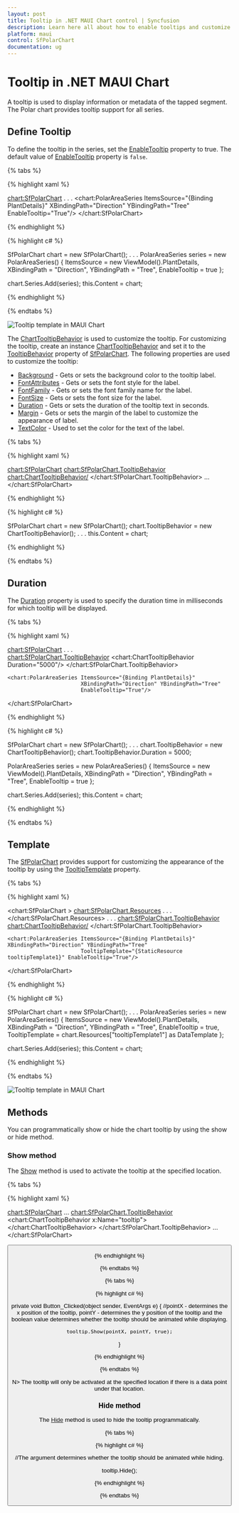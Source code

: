```yaml
---
layout: post
title: Tooltip in .NET MAUI Chart control | Syncfusion
description: Learn here all about how to enable tooltips and customize them in the Syncfusion .NET MAUI Chart (SfPolarChart) control.
platform: maui
control: SfPolarChart
documentation: ug
---
```


# Tooltip in .NET MAUI Chart

A tooltip is used to display information or metadata of the tapped segment. The Polar chart provides tooltip support for all series.

## Define Tooltip

To define the tooltip in the series, set the [EnableTooltip](https://help.syncfusion.com/cr/maui/Syncfusion.Maui.Charts.ChartSeries.html#Syncfusion_Maui_Charts_ChartSeries_EnableTooltip) property to true. The default value of [EnableTooltip](https://help.syncfusion.com/cr/maui/Syncfusion.Maui.Charts.ChartSeries.html#Syncfusion_Maui_Charts_ChartSeries_EnableTooltip) property is `false`.

{% tabs %}

{% highlight xaml %}

<chart:SfPolarChart>
    . . .
    <chart:PolarAreaSeries ItemsSource="{Binding PlantDetails}" XBindingPath="Direction" YBindingPath="Tree" 
                           EnableTooltip="True"/>
</chart:SfPolarChart>

{% endhighlight %}

{% highlight c# %}

SfPolarChart chart = new SfPolarChart();
. . .
PolarAreaSeries series = new PolarAreaSeries()
{
    ItemsSource = new ViewModel().PlantDetails,
    XBindingPath = "Direction",
    YBindingPath = "Tree",
    EnableTooltip = true
};

chart.Series.Add(series);
this.Content = chart;

{% endhighlight %}

{% endtabs %}

![Tooltip template in MAUI Chart](Tooltip_images/MAUI_polar_chart_tooltip.png)

The [ChartTooltipBehavior](https://help.syncfusion.com/cr/maui/Syncfusion.Maui.Charts.ChartTooltipBehavior.html) is used to customize the tooltip. For customizing the tooltip, create an instance [ChartTooltipBehavior](https://help.syncfusion.com/cr/maui/Syncfusion.Maui.Charts.ChartTooltipBehavior.html) and set it to the [TooltipBehavior](https://help.syncfusion.com/cr/maui/Syncfusion.Maui.Charts.ChartBase.html#Syncfusion_Maui_Charts_ChartBase_TooltipBehavior) property of [SfPolarChart](https://help.syncfusion.com/cr/maui/Syncfusion.Maui.Charts.SfPolarChart.html). The following properties are used to customize the tooltip:

* [Background](https://help.syncfusion.com/cr/maui/Syncfusion.Maui.Charts.ChartTooltipBehavior.html#Syncfusion_Maui_Charts_ChartTooltipBehavior_Background) - Gets or sets the background color to the tooltip label.
* [FontAttributes](https://help.syncfusion.com/cr/maui/Syncfusion.Maui.Charts.ChartTooltipBehavior.html#Syncfusion_Maui_Charts_ChartTooltipBehavior_FontAttributes) - Gets or sets the font style for the label.
* [FontFamily](https://help.syncfusion.com/cr/maui/Syncfusion.Maui.Charts.ChartTooltipBehavior.html#Syncfusion_Maui_Charts_ChartTooltipBehavior_FontFamily) - Gets or sets the font family name for the label.
* [FontSize](https://help.syncfusion.com/cr/maui/Syncfusion.Maui.Charts.ChartTooltipBehavior.html#Syncfusion_Maui_Charts_ChartTooltipBehavior_FontSize) - Gets or sets the font size for the label.
* [Duration](https://help.syncfusion.com/cr/maui/Syncfusion.Maui.Charts.ChartTooltipBehavior.html#Syncfusion_Maui_Charts_ChartTooltipBehavior_Duration) - Gets or sets the duration of the tooltip text in seconds.
* [Margin](https://help.syncfusion.com/cr/maui/Syncfusion.Maui.Charts.ChartTooltipBehavior.html#Syncfusion_Maui_Charts_ChartTooltipBehavior_Margin) - Gets or sets the margin of the label to customize the appearance of label.
* [TextColor](https://help.syncfusion.com/cr/maui/Syncfusion.Maui.Charts.ChartTooltipBehavior.html#Syncfusion_Maui_Charts_ChartTooltipBehavior_TextColor) - Used to set the color for the text of the label.


{% tabs %}

{% highlight xaml %}

<chart:SfPolarChart>
    <chart:SfPolarChart.TooltipBehavior>
        <chart:ChartTooltipBehavior/>
    </chart:SfPolarChart.TooltipBehavior>
    ...
</chart:SfPolarChart>

{% endhighlight %}

{% highlight c# %}

SfPolarChart chart = new SfPolarChart();
chart.TooltipBehavior = new ChartTooltipBehavior();
. . .
this.Content = chart;

{% endhighlight %}

{% endtabs %}

## Duration

The [Duration](https://help.syncfusion.com/cr/maui/Syncfusion.Maui.Charts.ChartTooltipBehavior.html#Syncfusion_Maui_Charts_ChartTooltipBehavior_Duration) property is used to specify the duration time in milliseconds for which tooltip will be displayed.

{% tabs %}

{% highlight xaml %}

<chart:SfPolarChart>
    . . .  
    <chart:SfPolarChart.TooltipBehavior>
        <chart:ChartTooltipBehavior Duration="5000"/>
    </chart:SfPolarChart.TooltipBehavior>

    <chart:PolarAreaSeries ItemsSource="{Binding PlantDetails}"
                           XBindingPath="Direction" YBindingPath="Tree" 
                           EnableTooltip="True"/>               
</chart:SfPolarChart>

{% endhighlight %}

{% highlight c# %}

SfPolarChart chart = new SfPolarChart();
. . .
chart.TooltipBehavior = new ChartTooltipBehavior();
chart.TooltipBehavior.Duration = 5000;

PolarAreaSeries series = new PolarAreaSeries()
{
    ItemsSource = new ViewModel().PlantDetails,
    XBindingPath = "Direction",
    YBindingPath = "Tree",
    EnableTooltip = true
};

chart.Series.Add(series);
this.Content = chart;

{% endhighlight %}

{% endtabs %}

## Template

The [SfPolarChart](https://help.syncfusion.com/cr/maui/Syncfusion.Maui.Charts.SfPolarChart.html) provides support for customizing the appearance of the tooltip by using the [TooltipTemplate](https://help.syncfusion.com/cr/maui/Syncfusion.Maui.Charts.ChartSeries.html#Syncfusion_Maui_Charts_ChartSeries_TooltipTemplate) property.

{% tabs %}

{% highlight xaml %}

<chart:SfPolarChart >
    <chart:SfPolarChart.Resources>
        <DataTemplate x:Key="tooltipTemplate1" x:Name="temp">
            <StackLayout>
                <Label Text="{Binding Item.Direction}" HorizontalTextAlignment="Center" HorizontalOptions="Center"  VerticalTextAlignment="Center"                       
                       TextColor="White" FontAttributes="Bold" FontFamily="Helvetica" Margin="0,2,0,2" FontSize="12.5"/>
                <BoxView Color="Gray" HeightRequest="1" WidthRequest="90"/>
                <StackLayout Orientation="Horizontal" VerticalOptions="Fill" Spacing="0" Padding="3" Margin="0" HorizontalOptions="Center">
                    <Ellipse Stroke="White" StrokeThickness="2" HeightRequest="10" 
                             WidthRequest="10" Fill="#48988B" Margin="0,1,3,0"/>
                    <Label Text="Tree"  VerticalTextAlignment="Center" HorizontalOptions="Start" 
                           TextColor="White" FontFamily="Helvetica" FontSize="12" Margin="3,0,3,0"/>
                    <Label Text="{Binding Item.Tree,StringFormat=' :  {0}'}" VerticalTextAlignment="Center" HorizontalOptions="End" TextColor="White" FontFamily="Helvetica" Margin="0,0,3,0" FontSize="12"/>
                </StackLayout>
            </StackLayout>
        </DataTemplate>
        . . .          
    </chart:SfPolarChart.Resources>
    . . .
    <chart:SfPolarChart.TooltipBehavior>
        <chart:ChartTooltipBehavior/>
    </chart:SfPolarChart.TooltipBehavior>

    <chart:PolarAreaSeries ItemsSource="{Binding PlantDetails}"  XBindingPath="Direction" YBindingPath="Tree" 
                           TooltipTemplate="{StaticResource tooltipTemplate1}" EnableTooltip="True"/>
</chart:SfPolarChart>

{% endhighlight %}

{% highlight c# %}

SfPolarChart chart = new SfPolarChart();
. . .
PolarAreaSeries series = new PolarAreaSeries()
{
    ItemsSource = new ViewModel().PlantDetails,
    XBindingPath = "Direction",
    YBindingPath = "Tree",
    EnableTooltip = true,
    TooltipTemplate = chart.Resources["tooltipTemplate1"] as DataTemplate
};

chart.Series.Add(series);
this.Content = chart;
        
{% endhighlight %}

{% endtabs %}

![Tooltip template in MAUI Chart](Tooltip_images/MAUI_chart_tooltip_template.png)

## Methods

You can programmatically show or hide the chart tooltip by using the show or hide method.

### Show method

The [Show](https://help.syncfusion.com/cr/maui/Syncfusion.Maui.Charts.ChartTooltipBehavior.html#Syncfusion_Maui_Charts_ChartTooltipBehavior_Show_System_Single_System_Single_System_Boolean_) method is used to activate the tooltip at the specified location.

{% tabs %}

{% highlight xaml %}

<chart:SfPolarChart>
    ...
    <chart:SfPolarChart.TooltipBehavior>
        <chart:ChartTooltipBehavior x:Name="tooltip">
        </chart:ChartTooltipBehavior>
    </chart:SfPolarChart.TooltipBehavior>
    ...
</chart:SfPolarChart>

<Button Text="Show tooltip" Clicked="Button_Clicked"/>

{% endhighlight %}

{% endtabs %}

{% tabs %}

{% highlight c# %}

private void Button_Clicked(object sender, EventArgs e)
{
    //pointX - determines the x position of the tooltip, pointY - determines the y position of the tooltip and the boolean value determines whether the tooltip should be animated while displaying.
    
    tooltip.Show(pointX, pointY, true);
}
   
{% endhighlight %}

{% endtabs %}

N> The tooltip will only be activated at the specified location if there is a data point under that location.

### Hide method

The [Hide](https://help.syncfusion.com/cr/maui/Syncfusion.Maui.Charts.ChartTooltipBehavior.html#Syncfusion_Maui_Charts_ChartTooltipBehavior_Hide) method is used to hide the tooltip programmatically.

{% tabs %}

{% highlight c# %}

//The argument determines whether the tooltip should be animated while hiding.

tooltip.Hide();

{% endhighlight %}

{% endtabs %}